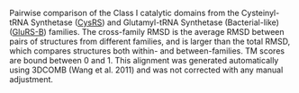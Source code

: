 Pairwise comparison of the Class I catalytic domains from the Cysteinyl-tRNA Synthetase (<a href='/class1/cys'>CysRS</a>) and Glutamyl-tRNA Synthetase (Bacterial-like) (<a href='/class1/glu1'>GluRS-B</a>) families. 
	The cross-family RMSD is the average RMSD between pairs of structures from different families, and is
	 larger than the total RMSD, which compares structures both within- and between-families. TM scores are bound between 0 and 1. 
	 This alignment was generated automatically using 3DCOMB (Wang et al. 2011) and was not corrected with any manual adjustment.
